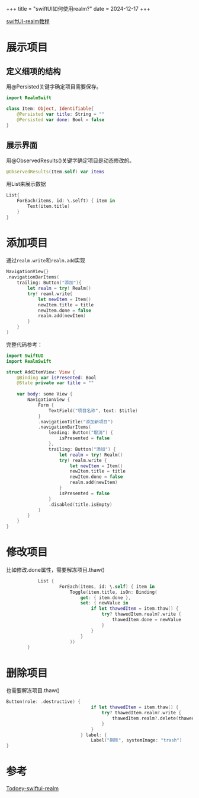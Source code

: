 +++
title = "swiftUI如何使用realm?"
date = 2024-12-17
+++

[swiftUI-realm教程](https://bugfender.com/blog/realm-swift/)

# 展示项目

## 定义细项的结构

用@Persisted关键字确定项目需要保存。

```swift
import RealmSwift

class Item: Object, Identifiable{
    @Persisted var title: String = ""
    @Persisted var done: Bool = false
}
```

## 展示界面

用@ObservedResults()关键字确定项目是动态修改的。

```swift
@ObservedResults(Item.self) var items
```

用List来展示数据

```swift
List{
	ForEach(items, id: \.selft) { item in
		Text(item.title)
	}
}
```

# 添加项目

通过`realm.write`和`realm.add`实现

```swift
NavigationView{}
.navigationBarItems(
	trailing: Button("添加"){
		let realm = try! Realm()
		try! reaml.write{
			let newItem = Item()
			newItem.title = title
			newItem.done = false
			realm.add(newItem)
		}
	}
)
```

完整代码参考：

```swift
import SwiftUI
import RealmSwift

struct AddItemView: View {
    @Binding var isPresented: Bool
    @State private var title = ""
    
    var body: some View {
        NavigationView {
            Form {
                TextField("项目名称", text: $title)
            }
            .navigationTitle("添加新项目")
            .navigationBarItems(
                leading: Button("取消") {
                    isPresented = false
                },
                trailing: Button("添加") {
                    let realm = try! Realm()
                    try! realm.write {
                        let newItem = Item()
                        newItem.title = title
                        newItem.done = false
                        realm.add(newItem)
                    }
                    isPresented = false
                }
                .disabled(title.isEmpty)
            )
        }
    }
}

```

# 修改项目

比如修改.done属性，需要解冻项目.thaw()

```swift
            List {
                    ForEach(items, id: \.self) { item in
                        Toggle(item.title, isOn: Binding(
                            get: { item.done },
                            set: { newValue in
                                if let thawedItem = item.thaw() {
                                    try? thawedItem.realm?.write {
                                        thawedItem.done = newValue
                                    }
                                }
                            }
                        ))
		}
```

# 删除项目

也需要解冻项目.thaw()

```swift
Button(role: .destructive) {
                                if let thawedItem = item.thaw() {
                                    try? thawedItem.realm?.write {
                                        thawedItem.realm?.delete(thawedItem)
                                    }
                                }
                            } label: {
                                Label("删除", systemImage: "trash")
}
```

# 参考

[Todoey-swiftui-realm](https://github.com/linxz-coder/Todoey-swiftui-realm)
